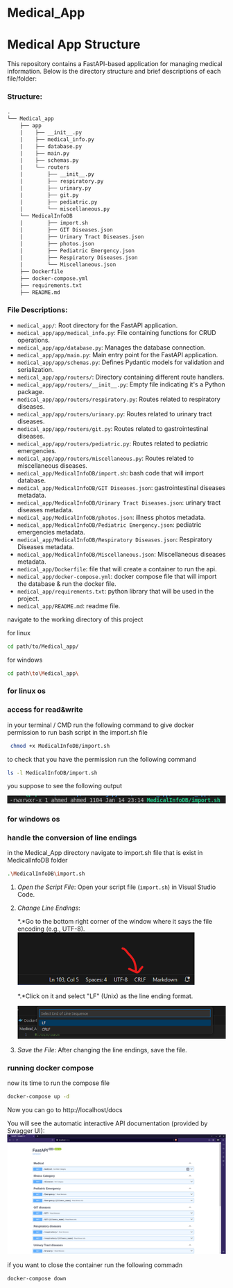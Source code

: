 # Medical_App

# Medical App Structure

This repository contains a FastAPI-based application for managing medical information. Below is the directory structure and brief descriptions of each file/folder:
### Structure:
```
.
└── Medical_app
    ├── app
    |    ├── __init__.py  
    |    ├── medical_info.py  
    |    ├── database.py 
    |    ├── main.py  
    |    ├── schemas.py  
    |    └── routers
    |        ├── __init__.py  
    |        ├── respiratory.py  
    |        ├── urinary.py  
    |        ├── git.py  
    |        ├── pediatric.py  
    |        └── miscellaneous.py  
    └── MedicalInfoDB
    |        ├── import.sh  
    |        ├── GIT Diseases.json  
    |        ├── Urinary Tract Diseases.json  
    |        ├── photos.json  
    |        ├── Pediatric Emergency.json  
    |        ├── Respiratory Diseases.json  
    |        └── Miscellaneous.json  
    ├── Dockerfile 
    ├── docker-compose.yml 
    ├── requirements.txt 
    ├── README.md
```
### File Descriptions:

- `medical_app/`: Root directory for the FastAPI application.
- `medical_app/app/medical_info.py`: File containing functions for CRUD operations.
- `medical_app/app/database.py`: Manages the database connection.
- `medical_app/app/main.py`: Main entry point for the FastAPI application.
- `medical_app/app/schemas.py`: Defines Pydantic models for validation and serialization.
- `medical_app/app/routers/`: Directory containing different route handlers.
- `medical_app/app/routers/__init__.py`: Empty file indicating it's a Python package.
- `medical_app/app/routers/respiratory.py`: Routes related to respiratory diseases.
- `medical_app/app/routers/urinary.py`: Routes related to urinary tract diseases.
- `medical_app/app/routers/git.py`: Routes related to gastrointestinal diseases.
- `medical_app/app/routers/pediatric.py`: Routes related to pediatric emergencies.
- `medical_app/app/routers/miscellaneous.py`: Routes related to miscellaneous diseases.
- `medical_app/MedicalInfoDB/import.sh`: bash code that will import database.
- `medical_app/MedicalInfoDB/GIT Diseases.json`: gastrointestinal diseases metadata.
- `medical_app/MedicalInfoDB/Urinary Tract Diseases.json`: urinary tract diseases metadata.
- `medical_app/MedicalInfoDB/photos.json`: illness photos metadata.
- `medical_app/MedicalInfoDB/Pediatric Emergency.json`: pediatric emergencies metadata.
- `medical_app/MedicalInfoDB/Respiratory Diseases.json`: Respiratory Diseases metadata.
- `medical_app/MedicalInfoDB/Miscellaneous.json`: Miscellaneous diseases metadata.
- `medical_app/Dockerfile`: file that will create a container to run the api.
- `medical_app/docker-compose.yml`: docker compose file that will import the database & run the docker file.
- `medical_app/requirements.txt`: python library that will be used in the project.
- `medical_app/README.md`: readme file.

navigate to the working directory of this project 

for linux
```bash
cd path/to/Medical_app/
```
for windows
```bash
cd path\to\Medical_app\
```
### for linux os
### access for read&write
in your terminal / CMD run the following command to give docker permission to run bash script in the import.sh file
```bash
 chmod +x MedicalInfoDB/import.sh
```
to check that you have the permission run the following command 
```bash
ls -l MedicalInfoDB/import.sh
```
you suppose to see the following output

![Alt text](image-3.png)

### for windows os
### handle the conversion of line endings
in the Medical_App directory 
navigate to import.sh file that is exist in MedicalInfoDB folder

```bash
.\MedicalInfoDB\import.sh
```
1. *Open the Script File*: Open your script file (`import.sh`) in Visual Studio Code.

2. *Change Line Endings*:

    *.*Go to the bottom right corner of the window where it says the file encoding (e.g., UTF-8).
    ![Alt text](image-1.png)

    *.*Click on it and select "LF" (Unix) as the line ending format.

    ![alt text](image-4.png)

3. *Save the File*: After changing the line endings, save the file.


### running docker compose
now its time to run the compose file
```bash
docker-compose up -d
```

Now you can go to http://localhost/docs

You will see the automatic interactive API documentation (provided by Swagger UI):
![Alt text](image-2.png)

if you want to close the container run the following commadn

```bash
docker-compose down
```